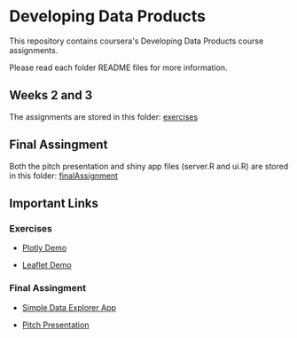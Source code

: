 # Developing Data Products

This repository contains coursera's Developing Data Products course assignments.

Please read each folder README files for more information.

## Weeks 2 and 3

The assignments are stored in this folder: [exercises](https://github.com/ffrazatto/DevelopingDataProducts/tree/master/exercises)


## Final Assingment

Both the pitch presentation and shiny app files (server.R and ui.R) are stored in this folder: [finalAssignment](https://github.com/ffrazatto/DevelopingDataProducts/tree/master/finalAssignment)

## Important Links

### Exercises

* [Plotly Demo](ffrazatto.github.io/DevelopingDataProducts/exercises/assignmentW3.html)

* [Leaflet Demo](https://ffrazatto.github.io/DevelopingDataProducts/exercises/assignmentW2.html)


### Final Assingment

* [Simple Data Explorer App]( https://ffrazatto.shinyapps.io/finalassignment/)

* [Pitch Presentation](https://ffrazatto.github.io/DevelopingDataProducts//finalAssignment/pitchPresentation.html#1)


